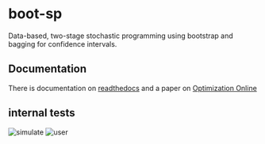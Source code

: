 # boot-sp

Data-based, two-stage stochastic programming using bootstrap and bagging for confidence intervals.

## Documentation

There is documentation on [readthedocs](https://boot-sp.readthedocs.io/en/latest/) and a paper on [Optimization Online](https://optimization-online.org/2022/08/software-for-data-based-stochastic-programming-using-bootstrap-estimation/)

## internal tests

![simulate](https://github.com/boot-sp/boot-sp/actions/workflows/testsimulate.yml/badge.svg)
![user](https://github.com/boot-sp/boot-sp/actions/workflows/testuser.yml/badge.svg)
